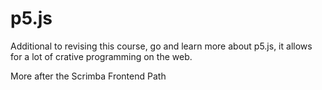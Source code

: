 # p5.js

Additional to revising this course, go and learn more about p5.js, it allows for a lot of crative programming on the web.

More after the Scrimba Frontend Path
